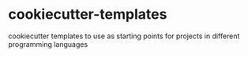 # cookiecutter-templates
cookiecutter templates to use as starting points for projects in different programming languages
